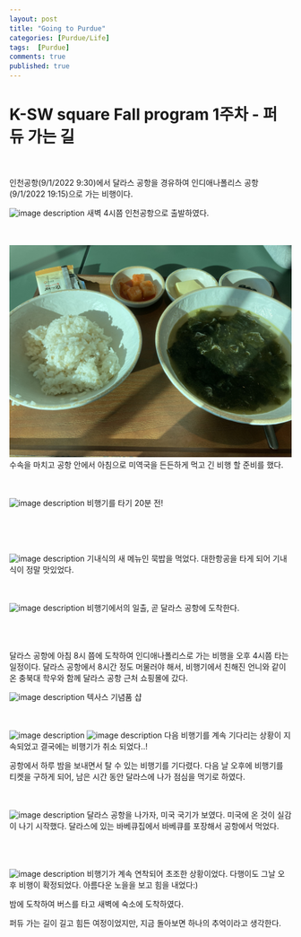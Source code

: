 ```yaml
---
layout: post
title: "Going to Purdue"
categories: [Purdue/Life]
tags:  [Purdue]
comments: true
published: true
---
```


# K-SW square Fall program 1주차 - 퍼듀 가는 길
<br>
<br>
인천공항(9/1/2022 9:30)에서 달라스 공항을 경유하여 인디애나폴리스 공항(9/1/2022 19:15)으로 가는 비행이다.

![image description](https://user-images.githubusercontent.com/74577775/206935404-51754109-10bd-46c3-aa15-61b0cebf22d9.jpg)
새벽 4시쯤 인천공항으로 출발하였다.
<br><br><br>

![image description](assets/img/1st/IMG_8499.jpg)
수속을 마치고 공항 안에서 아침으로 미역국을 든든하게 먹고 긴 비행 할 준비를 했다.
<br><br><br>

![image description](../../../_site/assets/img/1st/IMG_8502.jpg)
비행기를 타기 20분 전!

<br><br><br>

![image description](../../../_site/assets/img/1st/IMG_8513.jpg)
기내식의 새 메뉴인 묵밥을 먹었다. 대한항공을 타게 되어 기내식이 정말 맛있었다. 
<br><br><br>

![image description](../../../_site/assets/img/1st/IMG_8519.jpg)
비행기에서의 일출, 곧 달라스 공항에 도착한다.

<br><br><br>
달라스 공항에 아침 8시 쯤에 도착하여 인디애나폴리스로 가는 비행을 오후 4시쯤 타는 일정이다.
달라스 공항에서 8시간 정도 머물러야 해서, 비행기에서 친해진 언니와 같이 온 충북대 학우와 함께 달라스 공항 근처 쇼핑몰에 갔다. 

![image description](../../../_site/assets/img/1st/IMG_8535.jpg)
텍사스 기념품 샵
<br><br><br>

![image description](../../../_site/assets/img/1st/IMG_8592.jpg)
![image description](../../../_site/assets/img/1st/IMG_8604.jpg)
다음 비행기를 계속 기다리는 상황이 지속되었고 결국에는 비행기가 취소 되었다..!

공항에서 하루 밤을 보내면서 탈 수 있는 비행기를 기다렸다. 
다음 날 오후에 비행기를 티켓을 구하게 되어, 남은 시간 동안 달라스에 나가 점심을 먹기로 하였다.
<br><br><br>

![image description](../../../_site/assets/img/1st/IMG_8630.jpg)
달라스 공항을 나가자, 미국 국기가 보였다. 미국에 온 것이 실감이 나기 시작했다.
달라스에 있는 바베큐집에서 바베큐를 포장해서 공항에서 먹었다.  
<br><br><br>

![image description](../../../_site/assets/img/1st/IMG_8693.jpg)
비행기가 계속 연착되어 초조한 상황이었다. 다행이도 그날 오후 비행이 확정되었다. 
아름다운 노을을 보고 힘을 내었다:)  

밤에 도착하여 버스를 타고 새벽에 숙소에 도착하였다.   

퍼듀 가는 길이 길고 힘든 여정이었지만, 지금 돌아보면 하나의 추억이라고 생각한다.